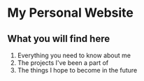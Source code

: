 # My Personal Website

What you will find here
-----------------------
1. Everything you need to know about me
2. The projects I've been a part of
3. The things I hope to become in the future